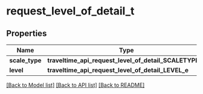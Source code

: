 # request_level_of_detail_t

## Properties
Name | Type | Description | Notes
------------ | ------------- | ------------- | -------------
**scale_type** | **traveltime_api_request_level_of_detail_SCALETYPE_e** |  | 
**level** | **traveltime_api_request_level_of_detail_LEVEL_e** |  | 

[[Back to Model list]](../README.md#documentation-for-models) [[Back to API list]](../README.md#documentation-for-api-endpoints) [[Back to README]](../README.md)


